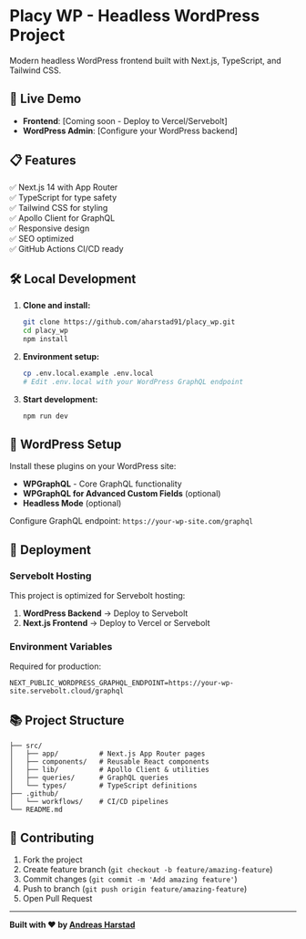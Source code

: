 # Placy WP - Headless WordPress Project

Modern headless WordPress frontend built with Next.js, TypeScript, and Tailwind CSS.

## 🚀 Live Demo

- **Frontend**: [Coming soon - Deploy to Vercel/Servebolt]
- **WordPress Admin**: [Configure your WordPress backend]

## 📋 Features

✅ Next.js 14 with App Router  
✅ TypeScript for type safety  
✅ Tailwind CSS for styling  
✅ Apollo Client for GraphQL  
✅ Responsive design  
✅ SEO optimized  
✅ GitHub Actions CI/CD ready  

## 🛠️ Local Development

1. **Clone and install:**
   ```bash
   git clone https://github.com/aharstad91/placy_wp.git
   cd placy_wp
   npm install
   ```

2. **Environment setup:**
   ```bash
   cp .env.local.example .env.local
   # Edit .env.local with your WordPress GraphQL endpoint
   ```

3. **Start development:**
   ```bash
   npm run dev
   ```

## 🔧 WordPress Setup

Install these plugins on your WordPress site:

- **WPGraphQL** - Core GraphQL functionality
- **WPGraphQL for Advanced Custom Fields** (optional)
- **Headless Mode** (optional)

Configure GraphQL endpoint: `https://your-wp-site.com/graphql`

## 🚢 Deployment

### Servebolt Hosting

This project is optimized for Servebolt hosting:

1. **WordPress Backend** → Deploy to Servebolt
2. **Next.js Frontend** → Deploy to Vercel or Servebolt

### Environment Variables

Required for production:

```
NEXT_PUBLIC_WORDPRESS_GRAPHQL_ENDPOINT=https://your-wp-site.servebolt.cloud/graphql
```

## 📚 Project Structure

```
├── src/
│   ├── app/          # Next.js App Router pages
│   ├── components/   # Reusable React components  
│   ├── lib/          # Apollo Client & utilities
│   ├── queries/      # GraphQL queries
│   └── types/        # TypeScript definitions
├── .github/
│   └── workflows/    # CI/CD pipelines
└── README.md
```

## 🤝 Contributing

1. Fork the project
2. Create feature branch (`git checkout -b feature/amazing-feature`)
3. Commit changes (`git commit -m 'Add amazing feature'`)
4. Push to branch (`git push origin feature/amazing-feature`)
5. Open Pull Request

---

**Built with ❤️ by [Andreas Harstad](https://github.com/aharstad91)**